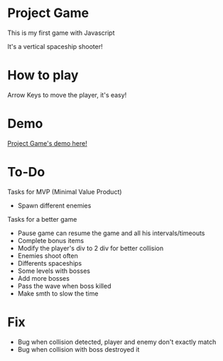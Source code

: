 # Project Game

This is my first game with Javascript

It's a vertical spaceship shooter!

# How to play

Arrow Keys to move the player, it's easy!

# Demo 

[Project Game's demo here!](https://ericveganoguera.github.io/ProjectGame/)

# To-Do

Tasks for MVP (Minimal Value Product)

- Spawn different enemies

Tasks for a better game

- Pause game can resume the game and all his intervals/timeouts
- Complete bonus items
- Modify the player's div to 2 div for better collision
- Enemies shoot often
- Differents spaceships
- Some levels with bosses
- Add more bosses
- Pass the wave when boss killed
- Make smth to slow the time

# Fix

- Bug when collision detected, player and enemy don't exactly match
- Bug when collision with boss destroyed it